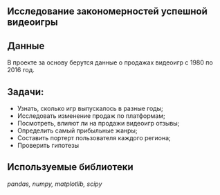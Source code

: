 ## Исследование закономерностей успешной видеоигры
## Данные
В проекте за основу берутся данные о продажах видеоигр с 1980 по 2016 год.

## Задачи:
- Узнать, сколько игр выпускалось в разные годы;
- Исследовать изменение продаж по платформам;
- Посмотреть, влияют ли на продажи видеоигр отзывы;
- Определить самый прибыльные жанры;
- Составить портерт пользователя каждого региона;
- Проверить гипотезы

## Используемые библиотеки
*pandas, numpy, matplotlib, scipy*
